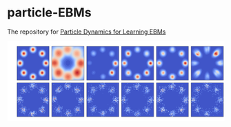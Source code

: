 # particle-EBMs

The repository for [Particle Dynamics for Learning EBMs](https://arxiv.org/pdf/2111.13772.pdf)

![visualization][density_pic]

[density_pic]: https://github.com/necludov/particle-EBMs/blob/main/notebooks/densities.png "Resulting densities"


